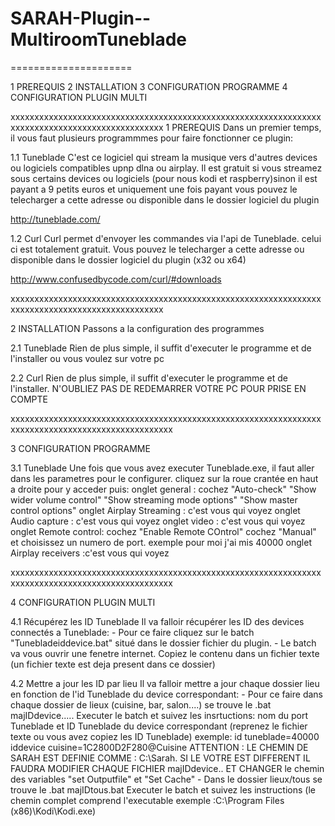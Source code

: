 
# SARAH-Plugin--MultiroomTuneblade
=====================

1 PREREQUIS
2 INSTALLATION
3 CONFIGURATION PROGRAMME
4 CONFIGURATION PLUGIN MULTI

xxxxxxxxxxxxxxxxxxxxxxxxxxxxxxxxxxxxxxxxxxxxxxxxxxxxxxxxxxxxxxxxxxxxxxxxxxxxxxxxxxxxxxxxxxxxxxxxx
1 PREREQUIS
Dans un premier temps, il vous faut plusieurs programmmes pour faire fonctionner ce plugin:

1.1 Tuneblade
C'est ce logiciel qui stream la musique vers d'autres devices ou logiciels compatibles upnp dlna ou airplay.
Il est gratuit si vous streamez sous certains devices ou logiciels (pour nous kodi et raspberry)sinon il est payant a 9 petits euros et uniquement une fois payant
vous pouvez le telecharger a cette adresse ou disponible dans le dossier logiciel du plugin

http://tuneblade.com/

1.2 Curl
Curl permet d'envoyer les commandes via l'api de Tuneblade. celui ci est totalement gratuit.
Vous pouvez le telecharger a cette adresse ou disponible dans le dossier logiciel du plugin (x32 ou x64)

http://www.confusedbycode.com/curl/#downloads

xxxxxxxxxxxxxxxxxxxxxxxxxxxxxxxxxxxxxxxxxxxxxxxxxxxxxxxxxxxxxxxxxxxxxxxxxxxxxxxxxxxxxxxxxxxxxxxxx

2 INSTALLATION
Passons a la configuration des programmes

2.1 Tuneblade
Rien de plus simple, il suffit d'executer le programme et de l'installer ou vous voulez sur votre pc

2.2 Curl
Rien de plus simple, il suffit d'executer le programme et de l'installer. N'OUBLIEZ PAS DE REDEMARRER VOTRE PC POUR PRISE EN COMPTE

xxxxxxxxxxxxxxxxxxxxxxxxxxxxxxxxxxxxxxxxxxxxxxxxxxxxxxxxxxxxxxxxxxxxxxxxxxxxxxxxxxxxxxxxxxxxxxxxxxx

3 CONFIGURATION PROGRAMME

3.1 Tuneblade
Une fois que vous avez executer Tuneblade.exe, il faut aller dans les parametres pour le configurer. cliquez sur la roue crantée en haut a droite pour y acceder puis:
onglet general : cochez "Auto-check" "Show wider volume control" "Show streaming mode options" "Show master control options"
onglet Airplay Streaming : c'est vous qui voyez
onglet Audio capture : c'est vous qui voyez
onglet video : c'est vous qui voyez
onglet Remote control: cochez "Enable Remote COntrol" cochez "Manual" et choisissez un numero de port. exemple pour moi j'ai mis 40000
onglet Airplay receivers :c'est vous qui voyez

xxxxxxxxxxxxxxxxxxxxxxxxxxxxxxxxxxxxxxxxxxxxxxxxxxxxxxxxxxxxxxxxxxxxxxxxxxxxxxxxxxxxxxxxxxxxxxxxxxx

4 CONFIGURATION PLUGIN MULTI

4.1 Récupérez les ID Tuneblade
	Il va falloir récupérer les ID des devices connectés a Tuneblade:
	- Pour ce faire cliquez sur le batch "Tunebladeiddevice.bat" situé dans le dossier fichier du plugin. 
	- Le batch va vous ouvrir une fenetre internet. Copiez le contenu dans un fichier texte (un fichier texte est deja present dans ce dossier)

4.2 Mettre a jour les ID par lieu
	Il va falloir mettre a jour chaque dossier lieu en fonction de l'id Tuneblade du device correspondant:
	- Pour ce faire dans chaque dossier de lieux (cuisine, bar, salon....) se trouve le .bat majIDdevice.....  Executer le batch et suivez les insrtuctions: nom du port Tuneblade et ID Tuneblade du device correspondant
	(reprenez le fichier texte ou vous avez copiez les ID Tuneblade)
	exemple: id tuneblade=40000 iddevice cuisine=1C2800D2F280@Cuisine
	ATTENTION : LE CHEMIN DE SARAH EST DEFINIE COMME : C:\Sarah. SI LE VOTRE EST DIFFERENT IL FAUDRA MODIFIER CHAQUE FICHIER majIDdevice.. ET CHANGER le chemin des variables "set Outputfile" et "Set Cache"
	- Dans le dossier lieux/tous se trouve le .bat majIDtous.bat   Executer le batch et suivez les instructions (le chemin complet comprend l'executable exemple :C:\Program Files (x86)\Kodi\Kodi.exe)
	
	
